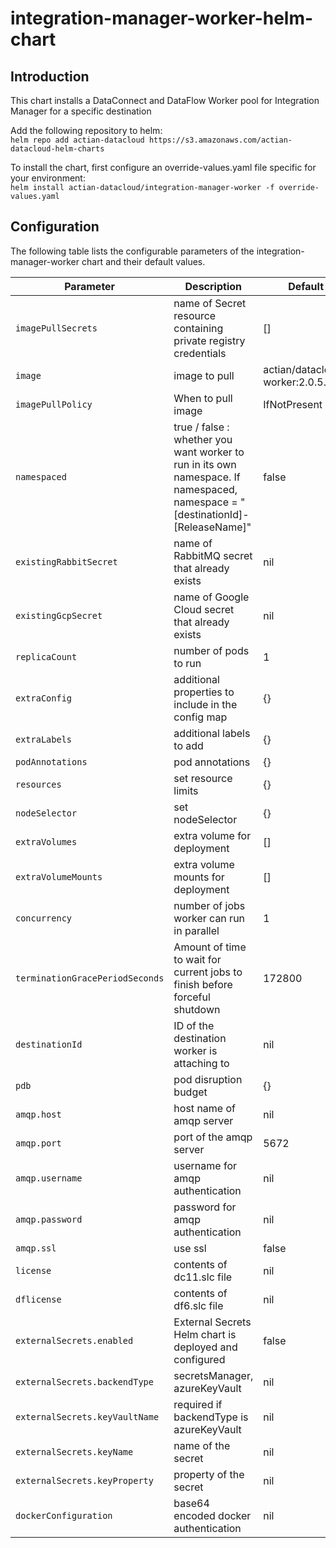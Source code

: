 # integration-manager-worker-helm-chart

## Introduction

This chart installs a DataConnect and DataFlow Worker pool for Integration Manager for a specific destination

Add the following repository to helm:  
```helm repo add actian-datacloud https://s3.amazonaws.com/actian-datacloud-helm-charts```

To install the chart, first configure an override-values.yaml file specific for your environment:  
```helm install actian-datacloud/integration-manager-worker -f override-values.yaml```

## Configuration

The following table lists the configurable parameters of the integration-manager-worker chart and their default values.
  
| Parameter | Description | Default|
| -----  | ----- | ------|
| `imagePullSecrets` | name of Secret resource containing private registry credentials | [] |
| `image` | image to pull | actian/datacloud-worker:2.0.5.270 |
| `imagePullPolicy` | When to pull image | IfNotPresent |
| `namespaced` | true / false : whether you want worker to run in its own namespace. If namespaced, namespace = \"\[destinationId\]-\[ReleaseName\]\" | false |
| `existingRabbitSecret` | name of RabbitMQ secret that already exists | nil |
| `existingGcpSecret` | name of Google Cloud secret that already exists | nil |
| `replicaCount` | number of pods to run | 1 |
| `extraConfig` | additional properties to include in the config map | {} |
| `extraLabels` | additional labels to add | {} |
| `podAnnotations` | pod annotations | {} |
| `resources` | set resource limits | {} |
| `nodeSelector` | set nodeSelector | {} |
| `extraVolumes` | extra volume for deployment | [] |
| `extraVolumeMounts` | extra volume mounts for deployment | [] |
| `concurrency` | number of jobs worker can run in parallel | 1 |
| `terminationGracePeriodSeconds` | Amount of time to wait for current jobs to finish before forceful shutdown | 172800 |
| `destinationId` | ID of the destination worker is attaching to | nil |
| `pdb` | pod disruption budget | {} |
| `amqp.host` | host name of amqp server | nil |
| `amqp.port` | port of the amqp server | 5672 |
| `amqp.username` | username for amqp authentication | nil | 
| `amqp.password` | password for amqp authentication | nil |
| `amqp.ssl` | use ssl | false |
| `license` | contents of dc11.slc file | nil |
| `dflicense` | contents of df6.slc file | nil |
| `externalSecrets.enabled` | External Secrets Helm chart is deployed and configured | false |
| `externalSecrets.backendType` | secretsManager, azureKeyVault | nil |
| `externalSecrets.keyVaultName` | required if backendType is azureKeyVault  | nil |
| `externalSecrets.keyName` | name of the secret  | nil |
| `externalSecrets.keyProperty` | property of the secret  | nil |
| `dockerConfiguration` | base64 encoded docker authentication  | nil |